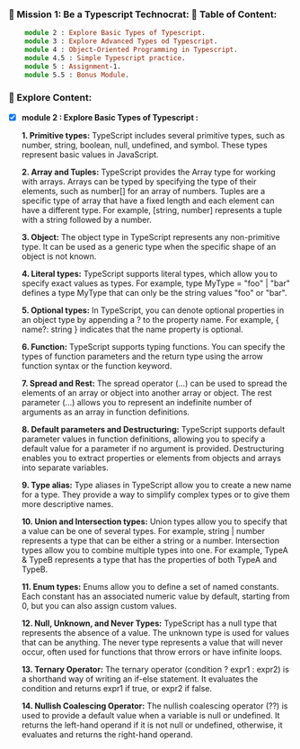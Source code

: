 ### 🎯 Mission 1: Be a Typescript Technocrat: 📗 Table of Content:

```ts
    module 2 : Explore Basic Types of Typescript.
    module 3 : Explore Advanced Types od Typescript.
    module 4 : Object-Oriented Programming in Typescript.
    module 4.5 : Simple Typescript practice.
    module 5 : Assignment-1.
    module 5.5 : Bonus Module.
```
### 📗 Explore Content:
- [x] **module 2 : Explore Basic Types of Typescript :**

    **1. Primitive types:** TypeScript includes several primitive types, such as number, string, boolean, null, undefined, and 
symbol. These types represent basic values in JavaScript.

    **2. Array and Tuples:** TypeScript provides the Array type for working with arrays. Arrays can be typed by specifying the 
type of their elements, such as number[] for an array of numbers. Tuples are a specific type of array that have a fixed 
length and each element can have a different type. For example, [string, number] represents a tuple with a string 
followed by a number.

    **3. Object:** The object type in TypeScript represents any non-primitive type. It can be used as a generic type when the 
specific shape of an object is not known.

    **4. Literal types:** TypeScript supports literal types, which allow you to specify exact values as types. For example, type 
MyType = "foo" | "bar" defines a type MyType that can only be the string values "foo" or "bar".

    **5. Optional types:** In TypeScript, you can denote optional properties in an object type by appending a ? to the property 
name. For example, { name?: string } indicates that the name property is optional.

    **6. Function:** TypeScript supports typing functions. You can specify the types of function parameters and the return type 
using the arrow function syntax or the function keyword.

    **7. Spread and Rest:** The spread operator (...) can be used to spread the elements of an array or object into another 
array or object. The rest parameter (...) allows you to represent an indefinite number of arguments as an array in 
function definitions.

    **8. Default parameters and Destructuring:** TypeScript supports default parameter values in function definitions, allowing 
you to specify a default value for a parameter if no argument is provided. Destructuring enables you to extract 
properties or elements from objects and arrays into separate variables.

    **9. Type alias:** Type aliases in TypeScript allow you to create a new name for a type. They provide a way to simplify 
complex types or to give them more descriptive names.

    **10. Union and Intersection types:** Union types allow you to specify that a value can be one of several types. For 
example, string | number represents a type that can be either a string or a number. Intersection types allow you to 
combine multiple types into one. For example, TypeA & TypeB represents a type that has the properties of both TypeA and 
TypeB.

    **11. Enum types:** Enums allow you to define a set of named constants. Each constant has an associated numeric value by 
default, starting from 0, but you can also assign custom values.

    **12. Null, Unknown, and Never Types:** TypeScript has a null type that represents the absence of a value. The unknown type 
is used for values that can be anything. The never type represents a value that will never occur, often used for 
functions that throw errors or have infinite loops.

    **13. Ternary Operator:** The ternary operator (condition ? expr1 : expr2) is a shorthand way of writing an if-else 
statement. It evaluates the condition and returns expr1 if true, or expr2 if false.

    **14. Nullish Coalescing Operator:** The nullish coalescing operator (??) is used to provide a default value when a variable 
is null or undefined. It returns the left-hand operand if it is not null or undefined, otherwise, it evaluates and 
returns the right-hand operand.





